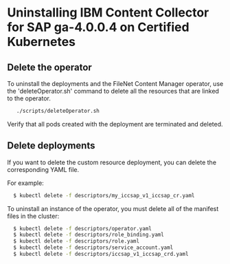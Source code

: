 # Uninstalling IBM Content Collector for SAP ga-4.0.0.4 on Certified Kubernetes

## Delete the operator

To uninstall the deployments and the FileNet Content Manager operator, use the 'deleteOperator.sh' command to delete all the resources that are linked to the operator.

```bash
   ./scripts/deleteOperator.sh
```

Verify that all pods created with the deployment are terminated and deleted.

## Delete deployments

If you want to delete the custom resource deployment, you can delete the corresponding YAML file.

For example:
```bash
  $ kubectl delete -f descriptors/my_iccsap_v1_iccsap_cr.yaml
```

To uninstall an instance of the operator, you must delete all of the manifest files in the cluster:

```bash
  $ kubectl delete -f descriptors/operator.yaml
  $ kubectl delete -f descriptors/role_binding.yaml
  $ kubectl delete -f descriptors/role.yaml
  $ kubectl delete -f descriptors/service_account.yaml
  $ kubectl delete -f descriptors/iccsap_v1_iccsap_crd.yaml
```


